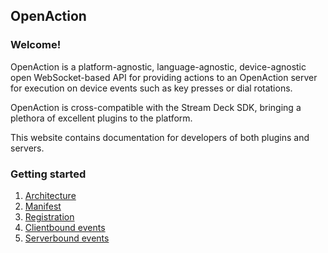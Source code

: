 ## OpenAction

### Welcome!

OpenAction is a platform-agnostic, language-agnostic, device-agnostic open WebSocket-based API for providing actions to an OpenAction server for execution on device events such as key presses or dial rotations.

OpenAction is cross-compatible with the Stream Deck SDK, bringing a plethora of excellent plugins to the platform.

This website contains documentation for developers of both plugins and servers.

### Getting started

1. [Architecture](1-architecture.md)
2. [Manifest](2-manifest.md)
3. [Registration](3-registration.md)
4. [Clientbound events](4-clientbound.md)
5. [Serverbound events](5-serverbound.md)
